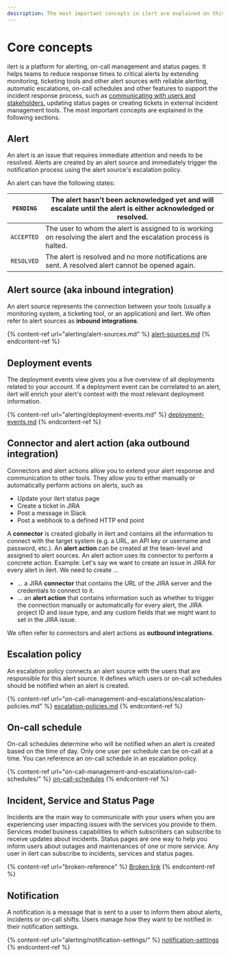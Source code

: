 ```yaml
---
description: The most important concepts in ilert are explained on this page.
---
```


# Core concepts

ilert is a platform for alerting, on-call management and status pages. It helps teams to reduce response times to critical alerts by extending monitoring, ticketing tools and other alert sources with reliable alerting, automatic escalations, on-call schedules and other features to support the incident response process, such as [communicating with users and stakeholders,](broken-reference) updating status pages or creating tickets in external incident management tools. The most important concepts are explained in the following sections.

## Alert

An alert is an issue that requires immediate attention and needs to be resolved. Alerts are created by an alert source and immediately trigger the notification process using the alert source's escalation policy.

An alert can have the following states:

| `PENDING`  | The alert hasn't been acknowledged yet and will escalate until the alert is either acknowledged or resolved.      |
| ---------- | ----------------------------------------------------------------------------------------------------------------- |
| `ACCEPTED` | The user to whom the alert is assigned to is working on resolving the alert and the escalation process is halted. |
| `RESOLVED` | The alert is resolved and no more notifications are sent. A resolved alert cannot be opened again.                |

## Alert source (aka inbound integration)

An alert source represents the connection between your tools (usually a monitoring system, a ticketing tool, or an application) and ilert. We often refer to alert sources as **inbound integrations**.

{% content-ref url="alerting/alert-sources.md" %}
[alert-sources.md](alerting/alert-sources.md)
{% endcontent-ref %}

## Deployment events

The deployment events view gives you a live overview of all deployments related to your account. If a deployment event can be correlated to an alert, ilert will enrich your alert's context with the most relevant deployment information.

{% content-ref url="alerting/deployment-events.md" %}
[deployment-events.md](alerting/deployment-events.md)
{% endcontent-ref %}

## Connector and alert action (aka outbound integration)

Connectors and alert actions allow you to extend your alert response and communication to other tools. They allow you to either manually or automatically perform actions on alerts, such as

* Update your ilert status page
* Create a ticket in JIRA
* Post a message in Slack
* Post a webhook to a defined HTTP end point

A **connector** is created globally in ilert and contains all the information to connect with the target system (e.g. a URL, an API key or username and password, etc.). An **alert action** can be created at the team-level and assigned to alert sources. An alert action uses its connector to perform a concrete action. Example: Let's say we want to create an issue in JIRA for every alert in ilert. We need to create ...

* ... a JIRA **connector** that contains the URL of the JIRA server and the credentials to connect to it.
* ... an **alert action** that contains information such as whether to trigger the connection manually or automatically for every alert, the JIRA project ID and issue type, and any custom fields that we might want to set in the JIRA issue.

We often refer to connectors and alert actions as **outbound integrations**.

## Escalation policy

An escalation policy connects an alert source with the users that are responsible for this alert source. It defines which users or on-call schedules should be notified when an alert is created.

{% content-ref url="on-call-management-and-escalations/escalation-policies.md" %}
[escalation-policies.md](on-call-management-and-escalations/escalation-policies.md)
{% endcontent-ref %}

## On-call schedule

On-call schedules determine who will be notified when an alert is created based on the time of day. Only one user per schedule can be on-call at a time. You can reference an on-call schedule in an escalation policy.

{% content-ref url="on-call-management-and-escalations/on-call-schedules/" %}
[on-call-schedules](on-call-management-and-escalations/on-call-schedules/)
{% endcontent-ref %}

## Incident, Service and Status Page

Incidents are the main way to communicate with your users when you are experiencing user impacting issues with the services you provide to them. Services model business capabilities to which subscribers can subscribe to receive updates about incidents. Status pages are one way to help you inform users about outages and maintenances of one or more service. Any user in ilert can subscribe to incidents, services and status pages.

{% content-ref url="broken-reference" %}
[Broken link](broken-reference)
{% endcontent-ref %}

## Notification

A notification is a message that is sent to a user to inform them about alerts, incidents or on-call shifts. Users manage how they want to be notified in their notification settings.

{% content-ref url="alerting/notification-settings/" %}
[notification-settings](alerting/notification-settings/)
{% endcontent-ref %}

